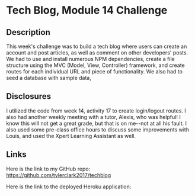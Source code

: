 # Tech Blog, Module 14 Challenge

## Description
This  week's challenge was to build a tech blog where users can create an account and post articles, as well as comment on other developers' posts. We had to use and install numerous NPM dependencies, create a file structure using the MVC (Model, View, Controller) framework, and create routes for each individual URL and piece of functionality. We also had to seed a database with sample data, 



## Disclosures

I utilized the code from week 14, activity 17 to create login/logout routes. I also had another weekly meeting with a tutor, Alexis, who was helpful! I know this will not get a great grade, but that is on me--not at all his fault. I also used some pre-class office hours to discuss some improvements with Louis, and used the Xpert Learning Assistant as well.

## Links

Here is the link to my GitHub repo: https://github.com/tylerclark2017/techblog

Here is the link to the deployed Heroku application: 